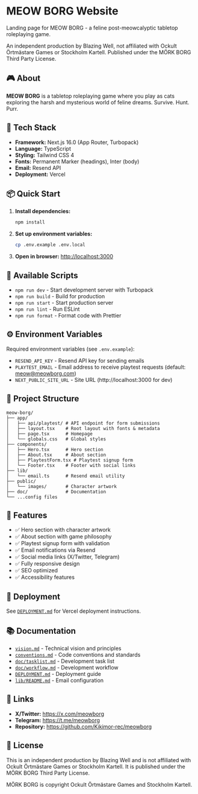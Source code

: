 # MEOW BORG Website

Landing page for MEOW BORG - a feline post-meowcalyptic tabletop roleplaying game.

An independent production by Blazing Well, not affiliated with Ockult Örtmästare Games or Stockholm Kartell. Published under the MÖRK BORG Third Party License.

## 🎮 About

**MEOW BORG** is a tabletop roleplaying game where you play as cats exploring the harsh and mysterious world of feline dreams. Survive. Hunt. Purr.

## 🚀 Tech Stack

- **Framework:** Next.js 16.0 (App Router, Turbopack)
- **Language:** TypeScript
- **Styling:** Tailwind CSS 4
- **Fonts:** Permanent Marker (headings), Inter (body)
- **Email:** Resend API
- **Deployment:** Vercel

## 📦 Quick Start

1. **Install dependencies:**
   ```bash
   npm install
   ```

2. **Set up environment variables:**
   ```bash
   cp .env.example .env.local
   ```

4. **Open in browser:**
   [http://localhost:3000](http://localhost:3000)

## 📜 Available Scripts

- `npm run dev` - Start development server with Turbopack
- `npm run build` - Build for production
- `npm run start` - Start production server
- `npm run lint` - Run ESLint
- `npm run format` - Format code with Prettier

## ⚙️ Environment Variables

Required environment variables (see `.env.example`):

- `RESEND_API_KEY` - Resend API key for sending emails
- `PLAYTEST_EMAIL` - Email address to receive playtest requests (default: meow@meowborg.com)
- `NEXT_PUBLIC_SITE_URL` - Site URL (http://localhost:3000 for dev)

## 📁 Project Structure

```
meow-borg/
├── app/
│   ├── api/playtest/ # API endpoint for form submissions
│   ├── layout.tsx    # Root layout with fonts & metadata
│   ├── page.tsx      # Homepage
│   └── globals.css   # Global styles
├── components/
│   ├── Hero.tsx      # Hero section
│   ├── About.tsx     # About section
│   ├── PlaytestForm.tsx # Playtest signup form
│   └── Footer.tsx    # Footer with social links
├── lib/
│   └── email.ts      # Resend email utility
├── public/
│   └── images/       # Character artwork
├── doc/              # Documentation
└── ...config files
```

## 🎨 Features

- ✅ Hero section with character artwork
- ✅ About section with game philosophy
- ✅ Playtest signup form with validation
- ✅ Email notifications via Resend
- ✅ Social media links (X/Twitter, Telegram)
- ✅ Fully responsive design
- ✅ SEO optimized
- ✅ Accessibility features

## 🚢 Deployment

See [`DEPLOYMENT.md`](./DEPLOYMENT.md) for Vercel deployment instructions.

## 📚 Documentation

- [`vision.md`](./vision.md) - Technical vision and principles
- [`conventions.md`](./conventions.md) - Code conventions and standards
- [`doc/tasklist.md`](./doc/tasklist.md) - Development task list
- [`doc/workflow.md`](./doc/workflow.md) - Development workflow
- [`DEPLOYMENT.md`](./DEPLOYMENT.md) - Deployment guide
- [`lib/README.md`](./lib/README.md) - Email configuration

## 🔗 Links

- **X/Twitter:** https://x.com/meowborg
- **Telegram:** https://t.me/meowborg
- **Repository:** https://github.com/Kikimor-rec/meowborg

## 📄 License

This is an independent production by Blazing Well and is not affiliated with Ockult Örtmästare Games or Stockholm Kartell. It is published under the MÖRK BORG Third Party License.

MÖRK BORG is copyright Ockult Örtmästare Games and Stockholm Kartell.
